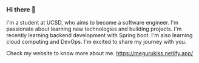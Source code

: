 ### Hi there 👋

I'm a student at UCSD, who aims to become a software engineer. I'm passionate about learning new technologies and building projects. I'm recently learning backend development with Spring boot. I'm also learning cloud computing and DevOps. I'm excited to share my journey with you.

Check my website to know more about me. https://megurukiss.netlify.app/
<!--
**megurukiss/megurukiss** is a ✨ _special_ ✨ repository because its `README.md` (this file) appears on your GitHub profile.

Here are some ideas to get you started:

- 🔭 I’m currently working on ...
- 🌱 I’m currently learning ...
- 👯 I’m looking to collaborate on ...
- 🤔 I’m looking for help with ...
- 💬 Ask me about ...
- 📫 How to reach me: ...
- 😄 Pronouns: ...
- ⚡ Fun fact: ...
-->

